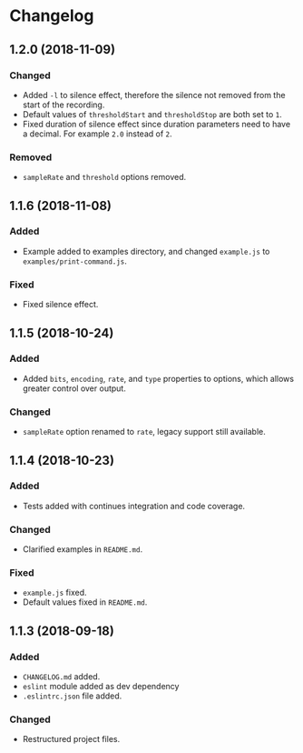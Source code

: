 # Changelog

## 1.2.0 (2018-11-09)
### Changed
- Added `-l` to silence effect, therefore the silence not removed from the start of the recording.
- Default values of `thresholdStart` and `thresholdStop` are both set to `1`.
- Fixed duration of silence effect since duration parameters need to have a decimal. For example `2.0` instead of `2`.
### Removed
- `sampleRate` and `threshold` options removed.

## 1.1.6 (2018-11-08)
### Added
- Example added to examples directory, and changed `example.js` to `examples/print-command.js`.
### Fixed
- Fixed silence effect.

## 1.1.5 (2018-10-24)
### Added
- Added `bits`, `encoding`, `rate`, and `type` properties to options, which allows greater control over output.
### Changed
- `sampleRate` option renamed to `rate`, legacy support still available.

## 1.1.4 (2018-10-23)
### Added
- Tests added with continues integration and code coverage.
### Changed
- Clarified examples in `README.md`.
### Fixed
- `example.js` fixed.
- Default values fixed in `README.md`.

## 1.1.3 (2018-09-18)
### Added
- `CHANGELOG.md` added.
- `eslint` module added as dev dependency
- `.eslintrc.json` file added.
### Changed
- Restructured project files.